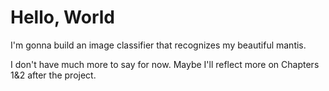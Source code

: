 # Hello, World

I'm gonna build an image classifier that recognizes my beautiful mantis. 

I don't have much more to say for now. Maybe I'll reflect more on Chapters 1&2 after the project.
